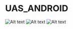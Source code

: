 # UAS_ANDROID
![Alt text](image-readme/lampiran1.jpg?raw=true "Title")
![Alt text](image-readme/lampiran2.jpg?raw=true "Title")
![Alt text](image-readme/lampiran3.jpg?raw=true "Title")
